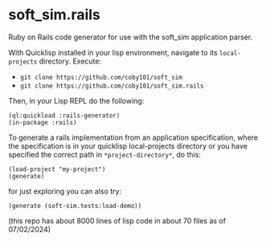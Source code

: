 # soft_sim.rails

Ruby on Rails code generator for use with the soft_sim application parser. 

With Quicklisp installed in your lisp environment, navigate to its `local-projects` directory. Execute:

  - `git clone https://github.com/coby101/soft_sim`
  - `git clone https://github.com/coby101/soft_sim.rails`

Then, in your Lisp REPL do the following: 

````
(ql:quickload :rails-generator)
(in-package :rails)
````

To generate a rails implementation from an application specification, where the specification is in your quicklisp local-projects directory or you have specified the correct path in `*project-directory*`, do this:
````
(load-project "my-project")
(generate)
````

for just exploring you can also try:
````
(generate (soft-sim.tests:load-demo))
````
















(this repo has about 8000 lines of lisp code in about 70 files as of 07/02/2024)

